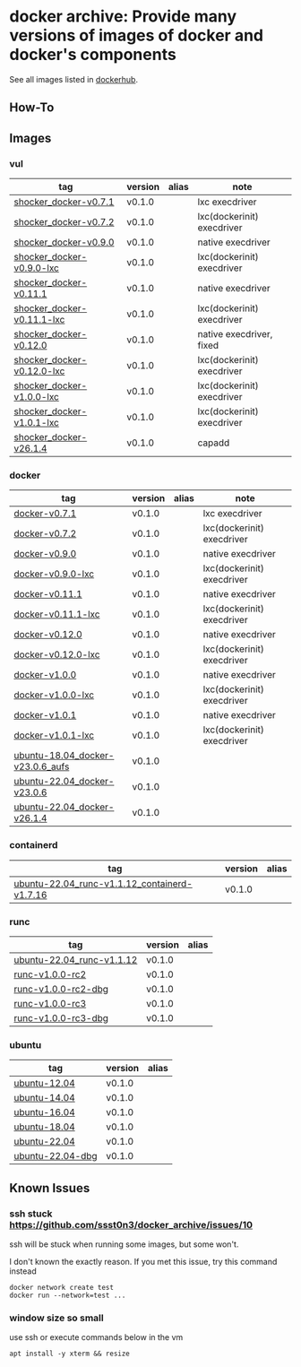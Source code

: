 # docker archive: Provide many versions of images of docker and docker's components

See all images listed in [dockerhub](https://hub.docker.com/repository/docker/ssst0n3/docker_archive/tags?page=1&ordering=last_updated).

## How-To

## Images

### vul

| tag | version | alias | note |
| --- | --- | --- | --- |
| [shocker_docker-v0.7.1](./vul/shocker/shocker_docker-v0.7.1/) | v0.1.0 | | lxc execdriver |
| [shocker_docker-v0.7.2](./vul/shocker/shocker_docker-v0.7.2/) | v0.1.0 | | lxc(dockerinit) execdriver |
| [shocker_docker-v0.9.0](./vul/shocker/shocker_docker-v0.9.0/) | v0.1.0 | | native execdriver |
| [shocker_docker-v0.9.0-lxc](./vul/shocker/shocker_docker-v0.9.0-lxc/) | v0.1.0 | | lxc(dockerinit) execdriver |
| [shocker_docker-v0.11.1](./vul/shocker/shocker_docker-v0.11.1/) | v0.1.0 | | native execdriver |
| [shocker_docker-v0.11.1-lxc](./vul/shocker/shocker_docker-v0.11.1-lxc/) | v0.1.0 | | lxc(dockerinit) execdriver |
| [shocker_docker-v0.12.0](./vul/shocker/shocker_docker-v0.12.0/) | v0.1.0 | | native execdriver, fixed |
| [shocker_docker-v0.12.0-lxc](./vul/shocker/shocker_docker-v0.12.0-lxc/) | v0.1.0 | | lxc(dockerinit) execdriver |
| [shocker_docker-v1.0.0-lxc](./vul/shocker/shocker_docker-v1.0.0-lxc/) | v0.1.0 | | lxc(dockerinit) execdriver |
| [shocker_docker-v1.0.1-lxc](./vul/shocker/shocker_docker-v1.0.1-lxc/) | v0.1.0 | | lxc(dockerinit) execdriver |
| [shocker_docker-v26.1.4](./vul/shocker/shocker_docker-v26.1.4/) | v0.1.0 | | capadd |

### docker

| tag | version | alias | note |
| --- | --- | --- | --- |
| [docker-v0.7.1](./docker/v0.7.1/) | v0.1.0 | | lxc execdriver |
| [docker-v0.7.2](./docker/v0.7.2/) | v0.1.0 | | lxc(dockerinit) execdriver |
| [docker-v0.9.0](./docker/v0.9.0/) | v0.1.0 | | native execdriver |
| [docker-v0.9.0-lxc](./docker/v0.9.0-lxc/) | v0.1.0 | | lxc(dockerinit) execdriver |
| [docker-v0.11.1](./docker/v0.11.1/) | v0.1.0 | | native execdriver |
| [docker-v0.11.1-lxc](./docker/v0.11.1-lxc/) | v0.1.0 | | lxc(dockerinit) execdriver |
| [docker-v0.12.0](./docker/v0.12.0/) | v0.1.0 | | native execdriver |
| [docker-v0.12.0-lxc](./docker/v0.12.0-lxc/) | v0.1.0 | | lxc(dockerinit) execdriver |
| [docker-v1.0.0](./docker/v1.0.0/) | v0.1.0 | | native execdriver |
| [docker-v1.0.0-lxc](./docker/v1.0.0-lxc/) | v0.1.0 | | lxc(dockerinit) execdriver |
| [docker-v1.0.1](./docker/v1.0.1/) | v0.1.0 | | native execdriver |
| [docker-v1.0.1-lxc](./docker/v1.0.1-lxc/) | v0.1.0 | | lxc(dockerinit) execdriver |
| [ubuntu-18.04_docker-v23.0.6_aufs](./docker/ubuntu-18.04_docker-v23.0.6_aufs/) | v0.1.0 |
| [ubuntu-22.04_docker-v23.0.6](./docker/v23.0.6/) | v0.1.0 |
| [ubuntu-22.04_docker-v26.1.4](./docker/v26.1.4/) | v0.1.0 |

### containerd

| tag | version | alias |
| --- | --- | --- |
| [ubuntu-22.04_runc-v1.1.12_containerd-v1.7.16](./containerd/v1.7.16/) | v0.1.0 |

### runc

| tag | version | alias |
| --- | --- | --- |
| [ubuntu-22.04_runc-v1.1.12](./runc/v1.1.12/) | v0.1.0 |
| [runc-v1.0.0-rc2](./runc/v1.0.0-rc2/) | v0.1.0 |
| [runc-v1.0.0-rc2-dbg](./runc/v1.0.0-rc2-dbg/) | v0.1.0 |
| [runc-v1.0.0-rc3](./runc/v1.0.0-rc3/) | v0.1.0 |
| [runc-v1.0.0-rc3-dbg](./runc/v1.0.0-rc3-dbg/) | v0.1.0 |

### ubuntu

| tag | version | alias |
| --- | --- | --- |
| [ubuntu-12.04](./ubuntu/12.04/) | v0.1.0 |
| [ubuntu-14.04](./ubuntu/14.04/) | v0.1.0 |
| [ubuntu-16.04](./ubuntu/16.04/) | v0.1.0 |
| [ubuntu-18.04](./ubuntu/18.04/) | v0.1.0 |
| [ubuntu-22.04](./ubuntu/22.04/) | v0.1.0 |
| [ubuntu-22.04-dbg](./ubuntu/22.04-dbg/) | v0.1.0 |

## Known Issues

### ssh stuck https://github.com/ssst0n3/docker_archive/issues/10

ssh will be stuck when running some images, but some won't.

I don't known the exactly reason. If you met this issue, try this command instead

```
docker network create test
docker run --network=test ...
```

### window size so small

use ssh or execute commands below in the vm
```
apt install -y xterm && resize
```
